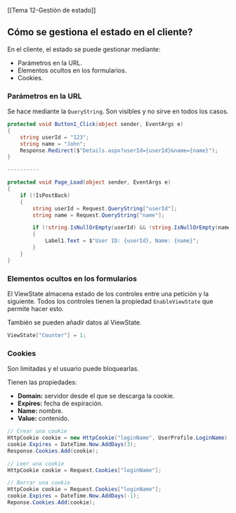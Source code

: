 [[Tema 12-Gestión de estado]]

## Cómo se gestiona el estado en el cliente?
En el cliente, el estado se puede gestionar mediante:
+ Parámetros en la URL.
+ Elementos ocultos en los formularios.
+ Cookies.

### Parámetros en la URL
Se hace mediante la `QueryString`. Son visibles y no sirve en todos los casos.

```csharp
protected void Button1_Click(object sender, EventArgs e)
{
    string userId = "123";
    string name = "John";
    Response.Redirect($"Details.aspx?userId={userId}&name={name}");
}

----------

protected void Page_Load(object sender, EventArgs e)
{
    if (!IsPostBack)
    {
        string userId = Request.QueryString["userId"];
        string name = Request.QueryString["name"];

        if (!string.IsNullOrEmpty(userId) && !string.IsNullOrEmpty(name))
        {
            Label1.Text = $"User ID: {userId}, Name: {name}";
        }
    }
}
```

### Elementos ocultos en los formularios
El ViewState almacena estado de los controles entre una petición y la siguiente. Todos los controles tienen la propiedad `EnableViewState` que permite hacer esto. 

También se pueden añadir datos al ViewState.

```csharp
ViewState["Counter"] = 1;
```

### Cookies
Son limitadas y el usuario puede bloquearlas. 

Tienen las propiedades:
+ **Domain:** servidor desde el que se descarga la cookie.
+ **Expires:** fecha de expiración.
+ **Name:** nombre.
+ **Value:** contenido.

```csharp
// Crear una cookie
HttpCookie cookie = new HttpCookie("loginName", UserProfile.LoginName);
cookie.Expires = DateTime.Now.AddDays(3);
Response.Cookies.Add(cookie);

// Leer una cookie
HttpCookie cookie = Request.Cookies["loginName"];

// Borrar una cookie
HttpCookie cookie = Request.Cookies["loginName"];
cookie.Expires = DateTime.Now.AddDays(-1);
Reponse.Cookies.Add(cookie);
```
